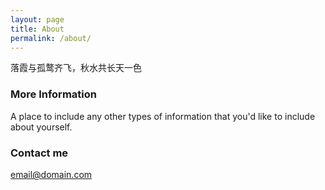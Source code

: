 ```yaml
---
layout: page
title: About
permalink: /about/
---
```


落霞与孤鹜齐飞，秋水共长天一色

### More Information

A place to include any other types of information that you'd like to include about yourself.

### Contact me

[email@domain.com](mailto:email@domain.com)
